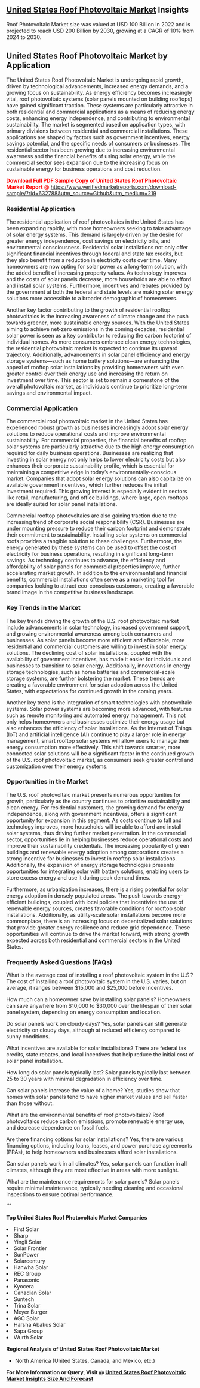 <h2><a href="https://www.verifiedmarketreports.com/download-sample/?rid=632788&amp;utm_source=Github&amp;utm_medium=219" target="_blank">United States Roof Photovoltaic Market</a> Insights</h2><p>Roof Photovoltaic Market size was valued at USD 100 Billion in 2022 and is projected to reach USD 200 Billion by 2030, growing at a CAGR of 10% from 2024 to 2030.</p><p> <h2>United States Roof Photovoltaic Market by Application</h2> <p>The United States Roof Photovoltaic Market is undergoing rapid growth, driven by technological advancements, increased energy demands, and a growing focus on sustainability. As energy efficiency becomes increasingly vital, roof photovoltaic systems (solar panels mounted on building rooftops) have gained significant traction. These systems are particularly attractive in both residential and commercial applications as a means of reducing energy costs, enhancing energy independence, and contributing to environmental sustainability. The market is segmented based on application types, with primary divisions between residential and commercial installations. These applications are shaped by factors such as government incentives, energy savings potential, and the specific needs of consumers or businesses. The residential sector has been growing due to increasing environmental awareness and the financial benefits of using solar energy, while the commercial sector sees expansion due to the increasing focus on sustainable energy for business operations and cost reduction. <p><span class=""><span style="color: #ff0000;"><strong>Download Full PDF Sample Copy of United States Roof Photovoltaic Market Report</strong> @ </span><a href="https://www.verifiedmarketreports.com/download-sample/?rid=632788&amp;utm_source=Github&amp;utm_medium=219" target="_blank">https://www.verifiedmarketreports.com/download-sample/?rid=632788&amp;utm_source=Github&amp;utm_medium=219</a></span></p> <h3>Residential Application</h3> <p>The residential application of roof photovoltaics in the United States has been expanding rapidly, with more homeowners seeking to take advantage of solar energy systems. This demand is largely driven by the desire for greater energy independence, cost savings on electricity bills, and environmental consciousness. Residential solar installations not only offer significant financial incentives through federal and state tax credits, but they also benefit from a reduction in electricity costs over time. Many homeowners are now opting for solar power as a long-term solution, with the added benefit of increasing property values. As technology improves and the costs of solar panels decrease, more households are able to afford and install solar systems. Furthermore, incentives and rebates provided by the government at both the federal and state levels are making solar energy solutions more accessible to a broader demographic of homeowners. <p>Another key factor contributing to the growth of residential rooftop photovoltaics is the increasing awareness of climate change and the push towards greener, more sustainable energy sources. With the United States aiming to achieve net-zero emissions in the coming decades, residential solar power is seen as a key contributor to reducing the carbon footprint of individual homes. As more consumers embrace clean energy technologies, the residential photovoltaic market is expected to continue its upward trajectory. Additionally, advancements in solar panel efficiency and energy storage systems—such as home battery solutions—are enhancing the appeal of rooftop solar installations by providing homeowners with even greater control over their energy use and increasing the return on investment over time. This sector is set to remain a cornerstone of the overall photovoltaic market, as individuals continue to prioritize long-term savings and environmental impact. <h3>Commercial Application</h3> <p>The commercial roof photovoltaic market in the United States has experienced robust growth as businesses increasingly adopt solar energy solutions to reduce operational costs and improve environmental sustainability. For commercial properties, the financial benefits of rooftop solar systems are particularly attractive due to the high energy consumption required for daily business operations. Businesses are realizing that investing in solar energy not only helps to lower electricity costs but also enhances their corporate sustainability profile, which is essential for maintaining a competitive edge in today’s environmentally-conscious market. Companies that adopt solar energy solutions can also capitalize on available government incentives, which further reduces the initial investment required. This growing interest is especially evident in sectors like retail, manufacturing, and office buildings, where large, open rooftops are ideally suited for solar panel installations. <p>Commercial rooftop photovoltaics are also gaining traction due to the increasing trend of corporate social responsibility (CSR). Businesses are under mounting pressure to reduce their carbon footprint and demonstrate their commitment to sustainability. Installing solar systems on commercial roofs provides a tangible solution to these challenges. Furthermore, the energy generated by these systems can be used to offset the cost of electricity for business operations, resulting in significant long-term savings. As technology continues to advance, the efficiency and affordability of solar panels for commercial properties improve, further accelerating market growth. In addition to the environmental and financial benefits, commercial installations often serve as a marketing tool for companies looking to attract eco-conscious customers, creating a favorable brand image in the competitive business landscape. <h3>Key Trends in the Market</h3> <p>The key trends driving the growth of the U.S. roof photovoltaic market include advancements in solar technology, increased government support, and growing environmental awareness among both consumers and businesses. As solar panels become more efficient and affordable, more residential and commercial customers are willing to invest in solar energy solutions. The declining cost of solar installations, coupled with the availability of government incentives, has made it easier for individuals and businesses to transition to solar energy. Additionally, innovations in energy storage technologies, such as home batteries and commercial-scale storage systems, are further bolstering the market. These trends are creating a favorable environment for solar adoption across the United States, with expectations for continued growth in the coming years. <p>Another key trend is the integration of smart technologies with photovoltaic systems. Solar power systems are becoming more advanced, with features such as remote monitoring and automated energy management. This not only helps homeowners and businesses optimize their energy usage but also enhances the efficiency of solar installations. As the Internet of Things (IoT) and artificial intelligence (AI) continue to play a larger role in energy management, smart rooftop solar systems will allow users to manage their energy consumption more effectively. This shift towards smarter, more connected solar solutions will be a significant factor in the continued growth of the U.S. roof photovoltaic market, as consumers seek greater control and customization over their energy systems. <h3>Opportunities in the Market</h3> <p>The U.S. roof photovoltaic market presents numerous opportunities for growth, particularly as the country continues to prioritize sustainability and clean energy. For residential customers, the growing demand for energy independence, along with government incentives, offers a significant opportunity for expansion in this segment. As costs continue to fall and technology improves, more households will be able to afford and install solar systems, thus driving further market penetration. In the commercial sector, opportunities lie in helping businesses reduce operational costs and improve their sustainability credentials. The increasing popularity of green buildings and renewable energy adoption among corporations creates a strong incentive for businesses to invest in rooftop solar installations. Additionally, the expansion of energy storage technologies presents opportunities for integrating solar with battery solutions, enabling users to store excess energy and use it during peak demand times. <p>Furthermore, as urbanization increases, there is a rising potential for solar energy adoption in densely populated areas. The push towards energy-efficient buildings, coupled with local policies that incentivize the use of renewable energy sources, creates favorable conditions for rooftop solar installations. Additionally, as utility-scale solar installations become more commonplace, there is an increasing focus on decentralized solar solutions that provide greater energy resilience and reduce grid dependence. These opportunities will continue to drive the market forward, with strong growth expected across both residential and commercial sectors in the United States. <h3>Frequently Asked Questions (FAQs)</h3> <p>What is the average cost of installing a roof photovoltaic system in the U.S.? The cost of installing a roof photovoltaic system in the U.S. varies, but on average, it ranges between $15,000 and $25,000 before incentives.</p> <p>How much can a homeowner save by installing solar panels? Homeowners can save anywhere from $10,000 to $30,000 over the lifespan of their solar panel system, depending on energy consumption and location.</p> <p>Do solar panels work on cloudy days? Yes, solar panels can still generate electricity on cloudy days, although at reduced efficiency compared to sunny conditions.</p> <p>What incentives are available for solar installations? There are federal tax credits, state rebates, and local incentives that help reduce the initial cost of solar panel installation.</p> <p>How long do solar panels typically last? Solar panels typically last between 25 to 30 years with minimal degradation in efficiency over time.</p> <p>Can solar panels increase the value of a home? Yes, studies show that homes with solar panels tend to have higher market values and sell faster than those without.</p> <p>What are the environmental benefits of roof photovoltaics? Roof photovoltaics reduce carbon emissions, promote renewable energy use, and decrease dependence on fossil fuels.</p> <p>Are there financing options for solar installations? Yes, there are various financing options, including loans, leases, and power purchase agreements (PPAs), to help homeowners and businesses afford solar installations.</p> <p>Can solar panels work in all climates? Yes, solar panels can function in all climates, although they are most effective in areas with more sunlight.</p> <p>What are the maintenance requirements for solar panels? Solar panels require minimal maintenance, typically needing cleaning and occasional inspections to ensure optimal performance.</p> ```</p><p><strong>Top United States Roof Photovoltaic Market Companies</strong></p><div data-test-id=""><p><li>First Solar</li><li> Sharp</li><li> Yingli Solar</li><li> Solar Frontier</li><li> SunPower</li><li> Solarcentury</li><li> Hanwha Solar</li><li> REC Group</li><li> Panasonic</li><li> Kyocera</li><li> Canadian Solar</li><li> Suntech</li><li> Trina Solar</li><li> Meyer Burger</li><li> AGC Solar</li><li> Harsha Abakus Solar</li><li> Sapa Group</li><li> Wurth Solar</li></p><div><strong>Regional Analysis of&nbsp;United States Roof Photovoltaic Market</strong></div><ul><li dir="ltr"><p dir="ltr">North America&nbsp;(United States, Canada, and Mexico, etc.)</p></li></ul><p><strong>For More Information or Query, Visit @&nbsp;</strong><strong><a href="https://www.verifiedmarketreports.com/product/roof-photovoltaic-market/?utm_source=Github&amp;utm_medium=219" target="_blank">United States Roof Photovoltaic Market Insights Size And Forecast</a></strong></p></div>
